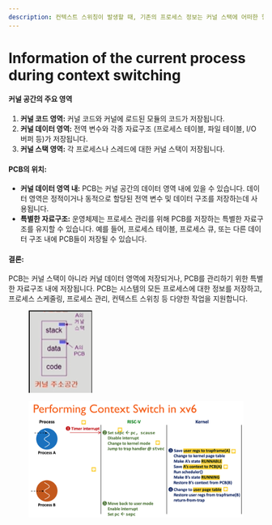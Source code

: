 ```yaml
---
description: 컨텍스트 스위칭이 발생할 때, 기존의 프로세스 정보는 커널 스택에 어떠한 형식으로 저장되나요?
---
```


# Information of the current process during context switching

#### **커널 공간의 주요 영역**

1. **커널 코드 영역:** 커널 코드와 커널에 로드된 모듈의 코드가 저장됩니다.
2. **커널 데이터 영역:** 전역 변수와 각종 자료구조 (프로세스 테이블, 파일 테이블, I/O 버퍼 등)가 저장됩니다.
3. **커널 스택 영역:** 각 프로세스나 스레드에 대한 커널 스택이 저장됩니다.

#### **PCB의 위치:**

* **커널 데이터 영역 내:** PCB는 커널 공간의 데이터 영역 내에 있을 수 있습니다. 데이터 영역은 정적이거나 동적으로 할당된 전역 변수 및 데이터 구조를 저장하는데 사용됩니다.
* **특별한 자료구조:** 운영체제는 프로세스 관리를 위해 PCB를 저장하는 특별한 자료구조를 유지할 수 있습니다. 예를 들어, 프로세스 테이블, 프로세스 큐, 또는 다른 데이터 구조 내에 PCB들이 저장될 수 있습니다.

#### **결론:**

PCB는 커널 스택이 아니라 커널 데이터 영역에 저장되거나, PCB를 관리하기 위한 특별한 자료구조 내에 저장됩니다. PCB는 시스템의 모든 프로세스에 대한 정보를 저장하고, 프로세스 스케줄링, 프로세스 관리, 컨텍스트 스위칭 등 다양한 작업을 지원합니다.



<figure><img src="../../../.gitbook/assets/image (4) (1) (1) (1) (1) (1) (1) (1) (1) (1).png" alt=""><figcaption></figcaption></figure>

<figure><img src="../../../.gitbook/assets/image (5) (1) (1) (1) (1) (1) (1) (1) (1).png" alt=""><figcaption></figcaption></figure>
